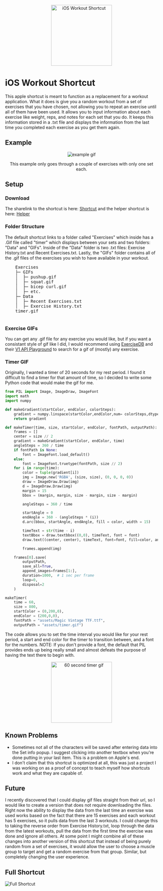 <p align="center">
  <img src="./assets/Workout Shortcut Logo.png" alt="iOS Workout Shortcut" width="200"/>
</p>

<h1>iOS Workout Shortcut</h1>
  This apple shortcut is meant to function as a replacement for a workout application. What it does is give you a random workout from a set of exercises that you have chosen, not allowing you to repeat an exercise until all of them have been used. It allows you to input information about each exercise like weight, reps, and notes for each set that you do. It keeps this information stored in a .txt file and displays the information from the last time you completed each exercise as you get them again.

<h2>Example</h2>
  <p align="center">
    <img src="./assets/example.gif" alt="example gif"/>
  </p>
  <p align="center">
    This example only goes through a couple of exercises with only one set each.
  </p>



  
<h2>Setup</h2>
  <h3>Download</h3>
    The sharelink to the shortcut is here: <a href="https://www.icloud.com/shortcuts/dced128b0c844339b60770d997948f39" target="_blank">Shortcut</a> 
    and the helper shortcut is here: <a href="https://www.icloud.com/shortcuts/c1da6a89488541788f95b134baab3db2" target="_blank">Helper</a>
  <h3>Folder Structure</h3>
    The default shortcut links to a folder called "Exercises" which inside has a .Gif file called "timer" which displays between your sets and two folders: "Data" and "GIFs".     Inside of the "Data" folder is two .txt files:      Exercise History.txt and Recent Exercises.txt. Lastly, the "GIFs" folder contains all of the .gif files of the exercises you wish to have available in your workout.
    <pre>
    Exercises
    ├─ GIFs
    │  ├─ pushup.gif
    │  ├─ squat.gif
    │  ├─ bicep curl.gif
    │  ├─ etc.
    ├─ Data
    │  ├─ Recent Exercises.txt
    │  ├─ Exercise History.txt
    timer.gif
    </pre>
    
  <h3>Exercise GIFs</h3>
    You can get any .gif file for any exercise you would like, but if you want a consistant style of gif like I did, I would recommend using <a href="https://github.com/ExerciseDB/exercisedb-api" target="_blank">ExerciseDB</a> and their <a href="https://www.exercisedb.dev/docs" target="_blank">V1 API Playground</a> to search for a gif of (mostly) any exercise.

  <h3>Timer GIF</h3>
    Originally, I wanted a timer of 20 seconds for my rest period. I found it difficult to find a timer for that amount of time, so I decided to write some Python code that would make the gif for me.
    
```python
from PIL import Image, ImageDraw, ImageFont
import math
import numpy

def makeGradient(startColor, endColor, colorSteps):
    gradient = numpy.linspace(startColor,endColor,num= colorSteps,dtype=int)
    return gradient

def makeTimer(time, size, startColor, endColor, fontPath, outputPath):
    frames = []
    center = size // 2
    gradient = makeGradient(startColor, endColor, time)
    angleSteps = 360 / time
    if fontPath is None:
        font = ImageFont.load_default()
    else:
        font = ImageFont.truetype(fontPath, size // 2)
    for i in range(time):
        color = tuple(gradient[i])
        img = Image.new('RGBA', (size, size), (0, 0, 0, 0))
        draw = ImageDraw.Draw(img)
        d = ImageDraw.Draw(img)
        margin = 15
        bbox = (margin, margin, size - margin, size - margin)

        angleSteps = 360 / time

        startAngle = 0
        endAngle = 360 - (angleSteps * (i))
        d.arc(bbox, startAngle, endAngle, fill = color, width = 15)

        timeText = str(time - i)
        textBbox = draw.textbbox((0,0), timeText, font = font)
        draw.text((center, center), timeText, font=font, fill=color, anchor="mm")

        frames.append(img)

    frames[0].save(
        outputPath,
        save_all=True,
        append_images=frames[1:],
        duration=1000,  # 1 sec per frame
        loop=0,
        disposal=2
    )

makeTimer(
    time = 60, 
    size = 800, 
    startColor = (0,200,0),
    endColor = (200,0,0), 
    fontPath = "assets/Magic Vintage TTF.ttf",
    outputPath = "assets/timer.gif")

```

  The code allows you to set the time interval you would like for your rest period, a start and end color for the timer to transition between, and a font for the numbers. NOTE: If you don't provide a font, the default that PIL provides ends up being really small and almost defeats the purpose of having the text there to begin with.

<p align="center">
  <img src="./assets/timer.gif" alt="60 second timer gif" width="200"/>
</p>

<h2>Known Problems</h2>
  <ul>
      <li>Sometimes not all of the characters will be saved after entering data into the Set info popup. 
          I suggest clicking into another textbox when you're done putting in your last item. This is a problem on Apple's end.</li>
      <li>I don't claim that this shortcut is optimized at all, this was just a project I was working on as a proof of concept to teach myself how shortcuts work and what they are capable of.</li>
  </ul> 

<h2>Future</h2>
I recently discovered that I could display gif files straight from their url, so I would like to create a version that does not require downloading the files. Right now the ability to display the data from the last time an exercise was used works based on the fact that there are 15 exercises and each workout has 5 exercises, so it pulls data from the last 3 workouts. I could change this to taking the reverse order from Exercise History.txt, loop through the data from the latest workouts, pull the data from the first time the exercise was done and ignore all others. At some point I might combine all of these changes into another version of this shortcut that instead of being purely random from a set of exercises, it would allow the user to choose a muscle group to target and get a random exercise from that group. Similar, but completely changing the user experience.

<h2>Full Shortcut</h2>
  <img src="./assets/Full Shortcut.png" alt="Full Shortcut"/>
